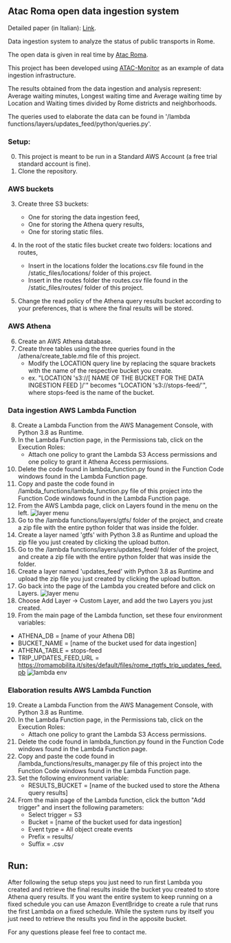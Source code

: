 ## Atac Roma open data ingestion system
Detailed paper (in Italian): [Link](https://github.com/LSparkzwz/atac-roma-open-data-ingestion-system/blob/master/paper-ita.pdf).

Data ingestion system to analyze the status of public transports in Rome.

The open data is given in real time by [Atac Roma](https://romamobilita.it/it/tecnologie/open-data).

This project has been developed using [ATAC-Monitor](http://www.atacmonitor.com/) as an example of data ingestion infrastructure.

The results obtained from the data ingestion and analysis represent: Average waiting minutes, Longest waiting time and Average waiting time by Location and Waiting times divided by Rome districts and neighborhoods.

The queries used to elaborate the data can be found in '/lambda functions/layers/updates_feed/python/queries.py'.

### Setup:
0. This project is meant to be run in a Standard AWS Account (a free trial standard account is fine).
1. Clone the repository.

### AWS buckets
3. Create three S3 buckets:
   * One for storing the data ingestion feed, 
   * One for storing the Athena query results,
   * One for storing static files.
	
4. In the root of the static files bucket create two folders: locations and routes,
   * Insert in the locations folder the locations.csv file found in the /static_files/locations/ folder of this project.
   * Insert in the routes folder the routes.csv file found in the /static_files/routes/ folder of this project.
5. Change the read policy of the Athena query results bucket according to your preferences, that is where the final results will be stored.

### AWS Athena
6. Create an AWS Athena database.
7. Create three tables using the three queries found in the /athena/create_table.md file of this project.
   * Modify the LOCATION query line by replacing the square brackets with the name of the respective bucket you create.
   * ex. "LOCATION 's3://[ NAME OF THE BUCKET FOR THE DATA INGESTION FEED ]/'" becomes "LOCATION 's3://stops-feed/'", where stops-feed is the name of the bucket.

### Data ingestion AWS Lambda Function
8. Create a Lambda Function from the AWS Management Console, with Python 3.8 as Runtime.
9. In the Lambda Function page, in the Permissions tab, click on the Execution Roles:
   * Attach one policy to grant the Lambda S3 Access permissions and one policy to grant it Athena Access permissions.
10. Delete the code found in lambda_function.py found in the Function Code windows found in the Lambda Function page.	
11. Copy and paste the code found in /lambda_functions/lambda_function.py file of this project into the Function Code windows found in the Lambda Function page.	
12. From the AWS Lambda page, click on Layers found in the menu on the left.
![layer menu](https://i.imgur.com/W8DEdb9.png)
14. Go to the /lambda functions/layers/gtfs/ folder of the project, and create a zip file with the entire python folder that was inside the folder.
13. Create a layer named 'gtfs' with Python 3.8 as Runtime and upload the zip file you just created by clicking the upload button.
14. Go to the /lambda functions/layers/updates_feed/ folder of the project, and create a zip file with the entire python folder that was inside the folder.
15. Create a layer named 'updates_feed' with Python 3.8 as Runtime and upload the zip file you just created by clicking the upload button.
16. Go back into the page of the Lambda you created before and click on Layers.
![layer menu](https://i.imgur.com/xqr1LCS.png)
17. Choose Add Layer -> Custom Layer, and add the two Layers you just created.
18. From the main page of the Lambda function, set these four environment variables:
   * ATHENA_DB = [name of your Athena DB]
   * BUCKET_NAME = [name of the bucket used for data ingestion]
   * ATHENA_TABLE = stops-feed
   * TRIP_UPDATES_FEED_URL = https://romamobilita.it/sites/default/files/rome_rtgtfs_trip_updates_feed.pb
![lambda env](https://i.imgur.com/mxbU6mE.png)        

### Elaboration results AWS Lambda Function
19. Create a Lambda Function from the AWS Management Console, with Python 3.8 as Runtime.
20. In the Lambda Function page, in the Permissions tab, click on the Execution Roles:
    * Attach one policy to grant the Lambda S3 Access permissions.
21. Delete the code found in lambda_function.py found in the Function Code windows found in the Lambda Function page.	
22. Copy and paste the code found in /lambda_functions/results_manager.py file of this project into the Function Code windows found in the Lambda Function page.
23. Set the following environment variable:
    * RESULTS_BUCKET = [name of the bucked used to store the Athena query results]
24. From the main page of the Lambda function, click the button "Add trigger" and insert the following parameters:
    * Select trigger = S3
    * Bucket = [name of the bucket used for data ingestion]
    * Event type = All object create events
    * Prefix = results/
    * Suffix = .csv

## Run:
After following the setup steps you just need to run first Lambda you created and retrieve the final results inside the bucket you created to store Athena query results.
If you want the entire system to keep running on a fixed schedule you can use Amazon EventBridge to create a rule that runs the first Lambda on a fixed schedule.
While the system runs by itself you just need to retrieve the results you find in the apposite bucket.



For any questions please feel free to contact me.
